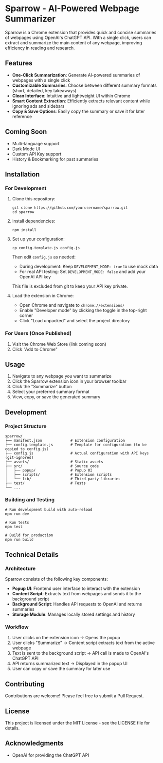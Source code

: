 # Sparrow - AI-Powered Webpage Summarizer

Sparrow is a Chrome extension that provides quick and concise summaries of webpages using OpenAI's ChatGPT API. With a single click, users can extract and summarize the main content of any webpage, improving efficiency in reading and research.

## Features

- **One-Click Summarization**: Generate AI-powered summaries of webpages with a single click
- **Customizable Summaries**: Choose between different summary formats (short, detailed, key takeaways)
- **Clean Interface**: Intuitive and lightweight UI within Chrome
- **Smart Content Extraction**: Efficiently extracts relevant content while ignoring ads and sidebars
- **Copy & Save Options**: Easily copy the summary or save it for later reference

## Coming Soon

- Multi-language support
- Dark Mode UI
- Custom API Key support
- History & Bookmarking for past summaries

## Installation

### For Development

1. Clone this repository:
   ```
   git clone https://github.com/yourusername/sparrow.git
   cd sparrow
   ```

2. Install dependencies:
   ```
   npm install
   ```

3. Set up your configuration:
   ```
   cp config.template.js config.js
   ```
   Then edit `config.js` as needed:
   - During development: Keep `DEVELOPMENT_MODE: true` to use mock data
   - For real API testing: Set `DEVELOPMENT_MODE: false` and add your OpenAI API key
   
   This file is excluded from git to keep your API key private.

4. Load the extension in Chrome:
   - Open Chrome and navigate to `chrome://extensions/`
   - Enable "Developer mode" by clicking the toggle in the top-right corner
   - Click "Load unpacked" and select the project directory

### For Users (Once Published)

1. Visit the Chrome Web Store (link coming soon)
2. Click "Add to Chrome"

## Usage

1. Navigate to any webpage you want to summarize
2. Click the Sparrow extension icon in your browser toolbar
3. Click the "Summarize" button
4. Select your preferred summary format
5. View, copy, or save the generated summary

## Development

### Project Structure

```
sparrow/
├── manifest.json             # Extension configuration
├── config.template.js        # Template for configuration (to be copied to config.js)
├── config.js                 # Actual configuration with API keys (git-ignored)
├── assets/                   # Static assets
├── src/                      # Source code
│   ├── popup/                # Popup UI
│   ├── scripts/              # Extension scripts
│   └── lib/                  # Third-party libraries
├── test/                     # Tests
└── ...
```

### Building and Testing

```
# Run development build with auto-reload
npm run dev

# Run tests
npm test

# Build for production
npm run build
```

## Technical Details

### Architecture

Sparrow consists of the following key components:
- **Popup UI**: Frontend user interface to interact with the extension
- **Content Script**: Extracts text from webpages and sends it to the background script
- **Background Script**: Handles API requests to OpenAI and returns summaries
- **Storage Module**: Manages locally stored settings and history

### Workflow

1. User clicks on the extension icon → Opens the popup
2. User clicks "Summarize" → Content script extracts text from the active webpage
3. Text is sent to the background script → API call is made to OpenAI's ChatGPT API
4. API returns summarized text → Displayed in the popup UI
5. User can copy or save the summary for later use

## Contributing

Contributions are welcome! Please feel free to submit a Pull Request.

## License

This project is licensed under the MIT License - see the LICENSE file for details.

## Acknowledgments

- OpenAI for providing the ChatGPT API